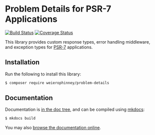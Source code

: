 # Problem Details for PSR-7 Applications

[![Build Status](https://secure.travis-ci.org/weierophinney/problem-details.svg?branch=master)](https://secure.travis-ci.org/weierophinney/problem-details)
[![Coverage Status](https://coveralls.io/repos/github/weierophinney/problem-details/badge.svg?branch=master)](https://coveralls.io/github/weierophinney/problem-details?branch=master)

This library provides custom response types, error handling middleware, and
exception types for [PSR-7](http://www.php-fig.org/psr/psr-7/) applications.

## Installation

Run the following to install this library:

```bash
$ composer require weierophinney/problem-details
```

## Documentation

Documentation is [in the doc tree](doc/book/), and can be compiled using [mkdocs](http://www.mkdocs.org):

```bash
$ mkdocs build
```

You may also [browse the documentation online](https://weierophinney.github.io/problem-details/index.html).
